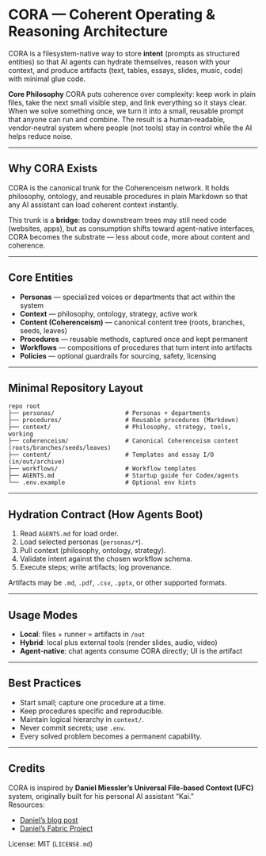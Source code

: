 # CORA — Coherent Operating & Reasoning Architecture

CORA is a filesystem-native way to store **intent** (prompts as structured entities) so that AI agents can hydrate themselves, reason with your context, and produce artifacts (text, tables, essays, slides, music, code) with minimal glue code.

**Core Philosophy**
CORA puts coherence over complexity: keep work in plain files, take the next small visible step, and link everything so it stays clear. When we solve something once, we turn it into a small, reusable prompt that anyone can run and combine. The result is a human‑readable, vendor‑neutral system where people (not tools) stay in control while the AI helps reduce noise.

---

## Why CORA Exists

CORA is the canonical trunk for the Coherenceism network. It holds philosophy, ontology, and reusable procedures in plain Markdown so that any AI assistant can load coherent context instantly.  

This trunk is a **bridge**: today downstream trees may still need code (websites, apps), but as consumption shifts toward agent-native interfaces, CORA becomes the substrate — less about code, more about content and coherence.

---

## Core Entities

- **Personas** — specialized voices or departments that act within the system  
- **Context** — philosophy, ontology, strategy, active work  
- **Content (Coherenceism)** — canonical content tree (roots, branches, seeds, leaves)  
- **Procedures** — reusable methods, captured once and kept permanent  
- **Workflows** — compositions of procedures that turn intent into artifacts  
- **Policies** — optional guardrails for sourcing, safety, licensing  

---

## Minimal Repository Layout

```
repo root
├── personas/                    # Personas + departments
├── procedures/                  # Reusable procedures (Markdown)
├── context/                     # Philosophy, strategy, tools, working
├── coherenceism/                # Canonical Coherenceism content (roots/branches/seeds/leaves)
├── content/                     # Templates and essay I/O (in/out/archive)
├── workflows/                   # Workflow templates
├── AGENTS.md                    # Startup guide for Codex/agents
└── .env.example                 # Optional env hints
```

---

## Hydration Contract (How Agents Boot)

1. Read `AGENTS.md` for load order.  
2. Load selected personas (`personas/*`).  
3. Pull context (philosophy, ontology, strategy).  
4. Validate intent against the chosen workflow schema.  
5. Execute steps; write artifacts; log provenance.  

Artifacts may be `.md`, `.pdf`, `.csv`, `.pptx`, or other supported formats.

---

## Usage Modes

- **Local**: files + runner = artifacts in `/out`  
- **Hybrid**: local plus external tools (render slides, audio, video)  
- **Agent-native**: chat agents consume CORA directly; UI is the artifact  

---

## Best Practices

- Start small; capture one procedure at a time.  
- Keep procedures specific and reproducible.  
- Maintain logical hierarchy in `context/`.  
- Never commit secrets; use `.env`.  
- Every solved problem becomes a permanent capability.  

---

## Credits

CORA is inspired by **Daniel Miessler’s Universal File-based Context (UFC)** system, originally built for his personal AI assistant “Kai.”  
Resources:  
- [Daniel’s blog post](https://danielmiessler.com/blog/personal-ai-infrastructure/)  
- [Daniel’s Fabric Project](https://github.com/danielmiessler/fabric)  

License: MIT (`LICENSE.md`)

